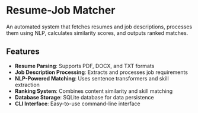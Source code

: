 # Resume-Job Matcher

An automated system that fetches resumes and job descriptions, processes them using NLP, calculates similarity scores, and outputs ranked matches.

## Features

- **Resume Parsing**: Supports PDF, DOCX, and TXT formats
- **Job Description Processing**: Extracts and processes job requirements
- **NLP-Powered Matching**: Uses sentence transformers and skill extraction
- **Ranking System**: Combines content similarity and skill matching
- **Database Storage**: SQLite database for data persistence
- **CLI Interface**: Easy-to-use command-line interface


